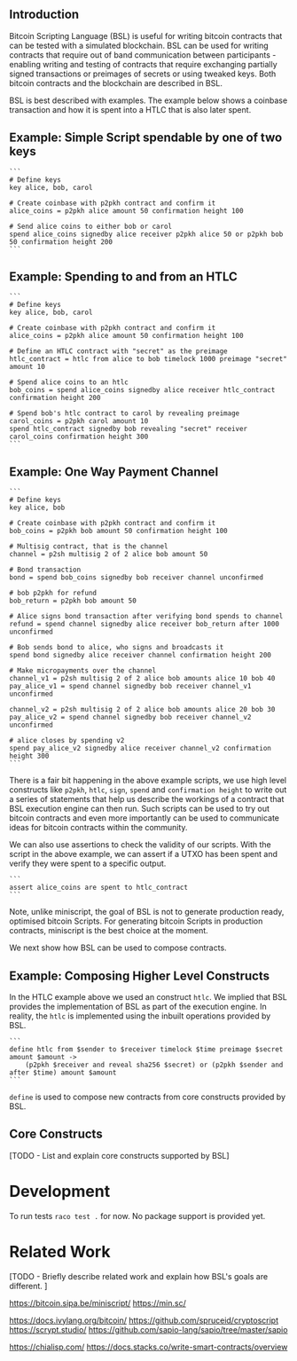 
## Introduction

Bitcoin Scripting Language (BSL) is useful for writing bitcoin
contracts that can be tested with a simulated blockchain. BSL can be
used for writing contracts that require out of band communication
between participants - enabling writing and testing of contracts that
require exchanging partially signed transactions or preimages of
secrets or using tweaked keys. Both bitcoin contracts and the
blockchain are described in BSL.

BSL is best described with examples. The example below shows a
coinbase transaction and how it is spent into a HTLC that is also
later spent.

## Example: Simple Script spendable by one of two keys

	```
	# Define keys
	key alice, bob, carol

	# Create coinbase with p2pkh contract and confirm it
	alice_coins = p2pkh alice amount 50 confirmation height 100

	# Send alice coins to either bob or carol
	spend alice_coins signedby alice receiver p2pkh alice 50 or p2pkh bob 50 confirmation height 200
	```

## Example: Spending to and from an HTLC

	```
	# Define keys
	key alice, bob, carol
	
	# Create coinbase with p2pkh contract and confirm it
	alice_coins = p2pkh alice amount 50 confirmation height 100
	
	# Define an HTLC contract with "secret" as the preimage
	htlc_contract = htlc from alice to bob timelock 1000 preimage "secret" amount 10

	# Spend alice coins to an htlc
	bob_coins = spend alice_coins signedby alice receiver htlc_contract confirmation height 200
	
	# Spend bob's htlc contract to carol by revealing preimage
	carol_coins = p2pkh carol amount 10
	spend htlc_contract signedby bob revealing "secret" receiver carol_coins confirmation height 300
	```

## Example: One Way Payment Channel

	```
	# Define keys
	key alice, bob
	
	# Create coinbase with p2pkh contract and confirm it
	bob_coins = p2pkh bob amount 50 confirmation height 100

	# Multisig contract, that is the channel
	channel = p2sh multisig 2 of 2 alice bob amount 50

	# Bond transaction
	bond = spend bob_coins signedby bob receiver channel unconfirmed

	# bob p2pkh for refund
	bob_return = p2pkh bob amount 50

	# Alice signs bond transaction after verifying bond spends to channel
	refund = spend channel signedby alice receiver bob_return after 1000 unconfirmed

	# Bob sends bond to alice, who signs and broadcasts it
	spend bond signedby alice receiver channel confirmation height 200 

	# Make micropayments over the channel
	channel_v1 = p2sh multisig 2 of 2 alice bob amounts alice 10 bob 40
	pay_alice_v1 = spend channel signedby bob receiver channel_v1 unconfirmed

	channel_v2 = p2sh multisig 2 of 2 alice bob amounts alice 20 bob 30
	pay_alice_v2 = spend channel signedby bob receiver channel_v2 unconfirmed
	
	# alice closes by spending v2
	spend pay_alice_v2 signedby alice receiver channel_v2 confirmation height 300	
	```

There is a fair bit happening in the above example scripts, we use
high level constructs like `p2pkh`, `htlc`, `sign`, `spend` and
`confirmation height` to write out a series of statements that help us
describe the workings of a contract that BSL execution engine can then
run. Such scripts can be used to try out bitcoin contracts and even
more importantly can be used to communicate ideas for bitcoin contracts
within the community.

We can also use assertions to check the validity of our scripts. With
the script in the above example, we can assert if a UTXO has been
spent and verify they were spent to a specific output.

	```
	assert alice_coins are spent to htlc_contract
	```

Note, unlike miniscript, the goal of BSL is not to generate production
ready, optimised bitcoin Scripts. For generating bitcoin Scripts in
production contracts, miniscript is the best choice at the moment.

We next show how BSL can be used to compose contracts.

## Example: Composing Higher Level Constructs

In the HTLC example above we used an construct `htlc`. We implied that
BSL provides the implementation of BSL as part of the execution
engine. In reality, the `htlc` is implemented using the inbuilt
operations provided by BSL.

	```
	define htlc from $sender to $receiver timelock $time preimage $secret amount $amount ->
		(p2pkh $receiver and reveal sha256 $secret) or (p2pkh $sender and after $time) amount $amount
	```

`define` is used to compose new contracts from core constructs provided by BSL.


## Core Constructs

[TODO - List and explain core constructs supported by BSL]


# Development

To run tests `raco test .` for now. No package support is provided yet.

# Related Work

[TODO - Briefly describe related work and explain how BSL's goals are different. ]

https://bitcoin.sipa.be/miniscript/
https://min.sc/

https://docs.ivylang.org/bitcoin/
https://github.com/spruceid/cryptoscript
https://scrypt.studio/
https://github.com/sapio-lang/sapio/tree/master/sapio

https://chialisp.com/
https://docs.stacks.co/write-smart-contracts/overview
